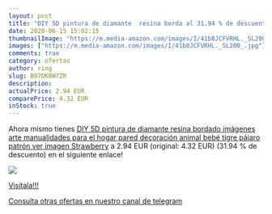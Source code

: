 ```yaml
---
layout: post
title: "DIY 5D pintura de diamante  resina borda al 31.94 % de descuento"
date: 2020-06-15 15:02:15
thumbnailImage: "https://m.media-amazon.com/images/I/41b8JCFVRHL._SL200_.jpg"
images: ["https://m.media-amazon.com/images/I/41b8JCFVRHL._SL200_.jpg"]
comments: true
category: ofertas
author: ring
slug: B07DK8W7ZR
description:
actualPrice: 2.94 EUR
comparePrice: 4.32 EUR
inStock: true
---
```


Ahora mismo tienes [DIY 5D pintura de diamante resina bordado imágenes arte manualidades para el hogar pared decoración animal bebé tigre pájaro patrón ver imagen Strawberry](https://www.amazon.com/dp/B07DK8W7ZR/?tag=redken08-20) a 2.94 EUR (original: 4.32 EUR) (31.94 % de descuento) en el siguiente enlace!

[![](https://m.media-amazon.com/images/I/41b8JCFVRHL._SL200_.jpg)](https://www.amazon.com/dp/B07DK8W7ZR/?tag=redken08-20)

[Visítala!!!](https://www.amazon.com/dp/B07DK8W7ZR/?tag=redken08-20)

[Consulta otras ofertas en nuestro canal de telegram](https://t.me/s/ofertas25)
